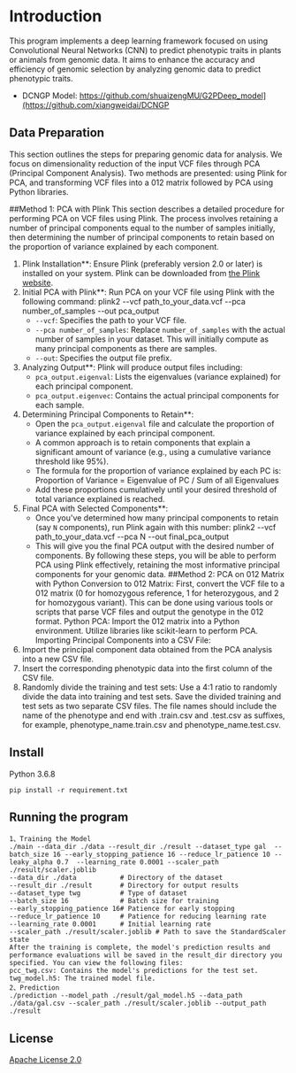 # Introduction

This program implements a deep learning framework focused on using Convolutional Neural Networks (CNN) to predict phenotypic traits in plants or animals from genomic data. It aims to enhance the accuracy and efficiency of genomic selection by analyzing genomic data to predict phenotypic traits.
* DCNGP Model: https://github.com/shuaizengMU/G2PDeep_model](https://github.com/xiangweidai/DCNGP

## Data Preparation
This section outlines the steps for preparing genomic data for analysis. We focus on dimensionality reduction of the input VCF files through PCA (Principal Component Analysis). Two methods are presented: using Plink for PCA, and transforming VCF files into a 012 matrix followed by PCA using Python libraries.

##Method 1: PCA with Plink
This section describes a detailed procedure for performing PCA on VCF files using Plink. The process involves retaining a number of principal components equal to the number of samples initially, then determining the number of principal components to retain based on the proportion of variance explained by each component.
1. Plink Installation**:
   Ensure Plink (preferably version 2.0 or later) is installed on your system. Plink can be downloaded from [the Plink website](https://www.cog-genomics.org/plink/).
2. Initial PCA with Plink**:
   Run PCA on your VCF file using Plink with the following command:
   plink2 --vcf path_to_your_data.vcf --pca number_of_samples --out pca_output
   - `--vcf`: Specifies the path to your VCF file.
   - `--pca number_of_samples`: Replace `number_of_samples` with the actual number of samples in your dataset. This will initially compute as many principal components as there are samples.
   - `--out`: Specifies the output file prefix.
3. Analyzing Output**:
   Plink will produce output files including:
   - `pca_output.eigenval`: Lists the eigenvalues (variance explained) for each principal component.
   - `pca_output.eigenvec`: Contains the actual principal components for each sample.
4. Determining Principal Components to Retain**:
   - Open the `pca_output.eigenval` file and calculate the proportion of variance explained by each principal component.
   - A common approach is to retain components that explain a significant amount of variance (e.g., using a cumulative variance threshold like 95%).
   - The formula for the proportion of variance explained by each PC is:
     Proportion of Variance = Eigenvalue of PC / Sum of all Eigenvalues
   - Add these proportions cumulatively until your desired threshold of total variance explained is reached.
5. Final PCA with Selected Components**:
   - Once you've determined how many principal components to retain (say `N` components), run Plink again with this number:
     plink2 --vcf path_to_your_data.vcf --pca N --out final_pca_output
   - This will give you the final PCA output with the desired number of components.
By following these steps, you will be able to perform PCA using Plink effectively, retaining the most informative principal components for your genomic data.
##Method 2: PCA on 012 Matrix with Python
Conversion to 012 Matrix:
First, convert the VCF file to a 012 matrix (0 for homozygous reference, 1 for heterozygous, and 2 for homozygous variant).
This can be done using various tools or scripts that parse VCF files and output the genotype in the 012 format.
Python PCA:
Import the 012 matrix into a Python environment.
Utilize libraries like scikit-learn to perform PCA.
Importing Principal Components into a CSV File:
1. Import the principal component data obtained from the PCA analysis into a new CSV file.
2. Insert the corresponding phenotypic data into the first column of the CSV file.
3. Randomly divide the training and test sets:
   Use a 4:1 ratio to randomly divide the data into training and test sets. Save the divided training and test sets as two separate CSV files. The file names should include the name of the phenotype and end with .train.csv and .test.csv as suffixes, for example, phenotype_name.train.csv and phenotype_name.test.csv.

## Install
Python 3.6.8
```
pip install -r requirement.txt
```
## Running the program

```
1、Training the Model
./main --data_dir ./data --result_dir ./result --dataset_type gal  --batch_size 16 --early_stopping_patience 16 --reduce_lr_patience 10 --leaky_alpha 0.7  --learning_rate 0.0001 --scaler_path ./result/scaler.joblib
--data_dir ./data           # Directory of the dataset
--result_dir ./result       # Directory for output results
--dataset_type twg          # Type of dataset
--batch_size 16             # Batch size for training
--early_stopping_patience 16# Patience for early stopping
--reduce_lr_patience 10     # Patience for reducing learning rate
--learning_rate 0.0001      # Initial learning rate
--scaler_path ./result/scaler.joblib # Path to save the StandardScaler state
After the training is complete, the model's prediction results and performance evaluations will be saved in the result_dir directory you specified. You can view the following files:
pcc_twg.csv: Contains the model's predictions for the test set.
twg_model.h5: The trained model file.
2、Prediction
./prediction --model_path ./result/gal_model.h5 --data_path ./data/gal.csv --scaler_path ./result/scaler.joblib --output_path ./result
```

## License

[Apache License 2.0](LICENSE)
